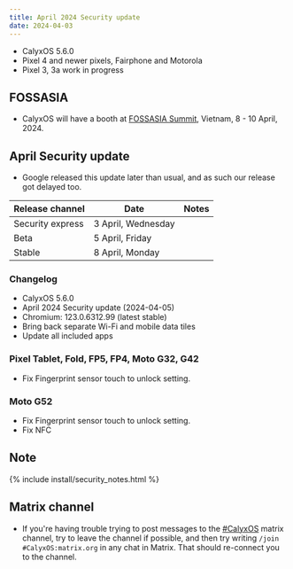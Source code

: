 ```yaml
---
title: April 2024 Security update
date: 2024-04-03
---
```


* CalyxOS 5.6.0
* Pixel 4 and newer pixels, Fairphone and Motorola
* Pixel 3, 3a work in progress

## FOSSASIA
* CalyxOS will have a booth at [FOSSASIA Summit](https://summit.fossasia.org), Vietnam, 8 - 10 April, 2024.

## April Security update
* Google released this update later than usual, and as such our release got delayed too.

| Release channel  | Date   | Notes |
| ---------------- | ------ | ------ |
| Security express | 3 April, Wednesday | |
| Beta | 5 April, Friday | |
| Stable | 8 April, Monday | |

### Changelog
* CalyxOS 5.6.0
* April 2024 Security update (2024-04-05)
* Chromium: 123.0.6312.99 (latest stable)
* Bring back separate Wi-Fi and mobile data tiles
* Update all included apps

### Pixel Tablet, Fold, FP5, FP4, Moto G32, G42
* Fix Fingerprint sensor touch to unlock setting.

### Moto G52
* Fix Fingerprint sensor touch to unlock setting.
* Fix NFC

## Note

{% include install/security_notes.html %}

## Matrix channel

* If you're having trouble trying to post messages to the [#CalyxOS](https://app.element.io/#/room/#CalyxOS:matrix.org) matrix channel, try to leave the channel if possible, and then try writing `/join #CalyxOS:matrix.org` in any chat in Matrix. That should re-connect you to the channel.

